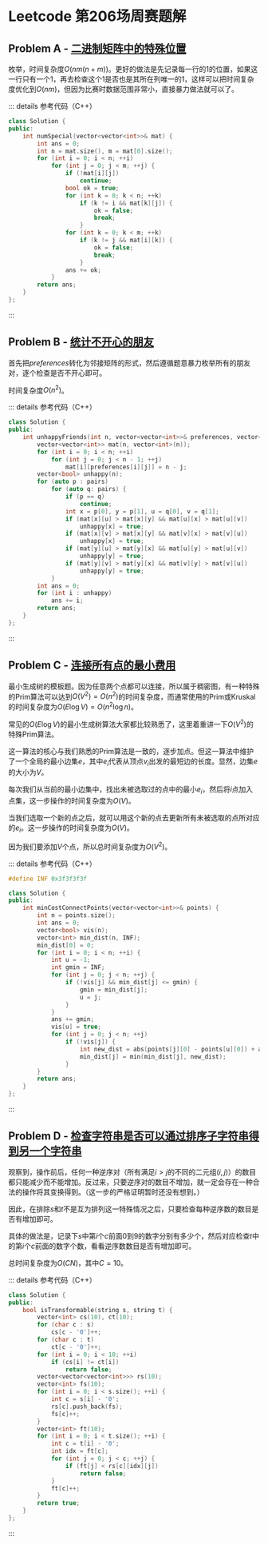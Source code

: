 # Leetcode 第206场周赛题解

## Problem A - [二进制矩阵中的特殊位置](https://leetcode.cn/problems/special-positions-in-a-binary-matrix/)

枚举，时间复杂度$O(nm(n+m))$。更好的做法是先记录每一行的$1$的位置，如果这一行只有一个$1$，再去检查这个$1$是否也是其所在列唯一的$1$，这样可以把时间复杂度优化到$O(nm)$，但因为比赛时数据范围非常小，直接暴力做法就可以了。

::: details 参考代码（C++）

```cpp
class Solution {
public:
    int numSpecial(vector<vector<int>>& mat) {
        int ans = 0;
        int n = mat.size(), m = mat[0].size();
        for (int i = 0; i < n; ++i)
            for (int j = 0; j < m; ++j) {
                if (!mat[i][j])
                    continue;
                bool ok = true;
                for (int k = 0; k < n; ++k)
                    if (k != i && mat[k][j]) {
                        ok = false;
                        break;
                    }
                for (int k = 0; k < m; ++k)
                    if (k != j && mat[i][k]) {
                        ok = false;
                        break;
                    }
                ans += ok;
            }
        return ans;
    }
};
```

:::

## Problem B - [统计不开心的朋友](https://leetcode.cn/problems/count-unhappy-friends/)

首先把$preferences$转化为邻接矩阵的形式，然后遵循题意暴力枚举所有的朋友对，逐个检查是否不开心即可。

时间复杂度$O(n^2)$。

::: details 参考代码（C++）

```cpp
class Solution {
public:
    int unhappyFriends(int n, vector<vector<int>>& preferences, vector<vector<int>>& pairs) {
        vector<vector<int>> mat(n, vector<int>(n));
        for (int i = 0; i < n; ++i)
            for (int j = 0; j < n - 1; ++j)
                mat[i][preferences[i][j]] = n - j;
        vector<bool> unhappy(n);
        for (auto p : pairs)
            for (auto q: pairs) {
                if (p == q)
                    continue;
                int x = p[0], y = p[1], u = q[0], v = q[1];
                if (mat[x][u] > mat[x][y] && mat[u][x] > mat[u][v])
                    unhappy[x] = true;
                if (mat[x][v] > mat[x][y] && mat[v][x] > mat[v][u])
                    unhappy[x] = true;
                if (mat[y][u] > mat[y][x] && mat[u][y] > mat[u][v])
                    unhappy[y] = true;
                if (mat[y][v] > mat[y][x] && mat[v][y] > mat[v][u])
                    unhappy[y] = true;
            }
        int ans = 0;
        for (int i : unhappy)
            ans += i;
        return ans;
    }
};
```

:::

## Problem C - [连接所有点的最小费用](https://leetcode.cn/problems/min-cost-to-connect-all-points/)

最小生成树的模板题。因为任意两个点都可以连接，所以属于稠密图，有一种特殊的Prim算法可以达到$O(V^2)=O(n^2)$的时间复杂度，而通常使用的Prim或Kruskal的时间复杂度为$O(E\log V)=O(n^2\log n)$。

常见的$O(E\log V)$的最小生成树算法大家都比较熟悉了，这里着重讲一下$O(V^2)$的特殊Prim算法。

这一算法的核心与我们熟悉的Prim算法是一致的，逐步加点。但这一算法中维护了一个全局的最小边集$e$，其中$e_i$代表从顶点$v_i$出发的最短边的长度。显然，边集$e$的大小为$V$。

每次我们从当前的最小边集中，找出未被选取过的点中的最小$e_i$，然后将$i$点加入点集，这一步操作的时间复杂度为$O(V)$。

当我们选取一个新的点之后，就可以用这个新的点去更新所有未被选取的点所对应的$e_i$。这一步操作的时间复杂度为$O(V)$。

因为我们要添加$V$个点，所以总时间复杂度为$O(V^2)$。

::: details 参考代码（C++）

```cpp
#define INF 0x3f3f3f3f

class Solution {
public:
    int minCostConnectPoints(vector<vector<int>>& points) {
        int n = points.size();
        int ans = 0;
        vector<bool> vis(n);
        vector<int> min_dist(n, INF);
        min_dist[0] = 0;
        for (int i = 0; i < n; ++i) {
            int u = -1;
            int gmin = INF;
            for (int j = 0; j < n; ++j) {
                if (!vis[j] && min_dist[j] <= gmin) {
                    gmin = min_dist[j];
                    u = j;
                }
            }
            ans += gmin;
            vis[u] = true;
            for (int j = 0; j < n; ++j) 
                if (!vis[j]) {
                    int new_dist = abs(points[j][0] - points[u][0]) + abs(points[j][1] - points[u][1]);
                    min_dist[j] = min(min_dist[j], new_dist);
                }
        }
        return ans;
    }
};
```

:::

## Problem D - [检查字符串是否可以通过排序子字符串得到另一个字符串](https://leetcode.cn/problems/check-if-string-is-transformable-with-substring-sort-operations/)

观察到，操作前后，任何一种逆序对（所有满足$i>j$的不同的二元组$(i,j)$）的数目都只能减少而不能增加。反过来，只要逆序对的数目不增加，就一定会存在一种合法的操作将其变换得到。（这一步的严格证明暂时还没有想到。）

因此，在排除$s$和$t$不是互为排列这一特殊情况之后，只要检查每种逆序数的数目是否有增加即可。

具体的做法是，记录下$s$中第$i$个$c$前面$0$到$9$的数字分别有多少个，然后对应检查$t$中的第$i$个$c$前面的数字个数，看看逆序数数目是否有增加即可。

总时间复杂度为$O(CN)$，其中$C=10$。

::: details 参考代码（C++）

```cpp
class Solution {
public:
    bool isTransformable(string s, string t) {
        vector<int> cs(10), ct(10);
        for (char c : s)
            cs[c - '0']++;
        for (char c : t)
            ct[c - '0']++;
        for (int i = 0; i < 10; ++i)
            if (cs[i] != ct[i])
                return false;
        vector<vector<vector<int>>> rs(10);
        vector<int> fs(10);
        for (int i = 0; i < s.size(); ++i) {
            int c = s[i] - '0';
            rs[c].push_back(fs);
            fs[c]++;
        }
        vector<int> ft(10);
        for (int i = 0; i < t.size(); ++i) {
            int c = t[i] - '0';
            int idx = ft[c];
            for (int j = 0; j < c; ++j) {
                if (ft[j] < rs[c][idx][j])
                    return false;
            }
            ft[c]++;
        }
        return true;
    }
};
```

:::

<Utterances />
